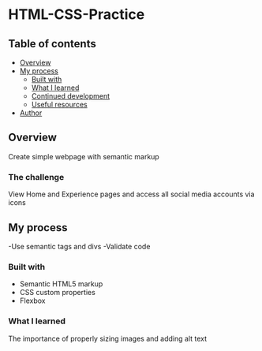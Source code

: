 # HTML-CSS-Practice

## Table of contents

- [Overview](#overview)
- [My process](#my-process)
  - [Built with](#built-with)
  - [What I learned](#what-i-learned)
  - [Continued development](#continued-development)
  - [Useful resources](#useful-resources)
- [Author](#author)


## Overview
Create simple webpage with semantic markup

### The challenge

View Home and Experience pages and access all social media accounts via icons


## My process
-Use semantic tags and divs 
-Validate code

### Built with

- Semantic HTML5 markup
- CSS custom properties
- Flexbox


### What I learned

The importance of properly sizing images and adding alt text 
